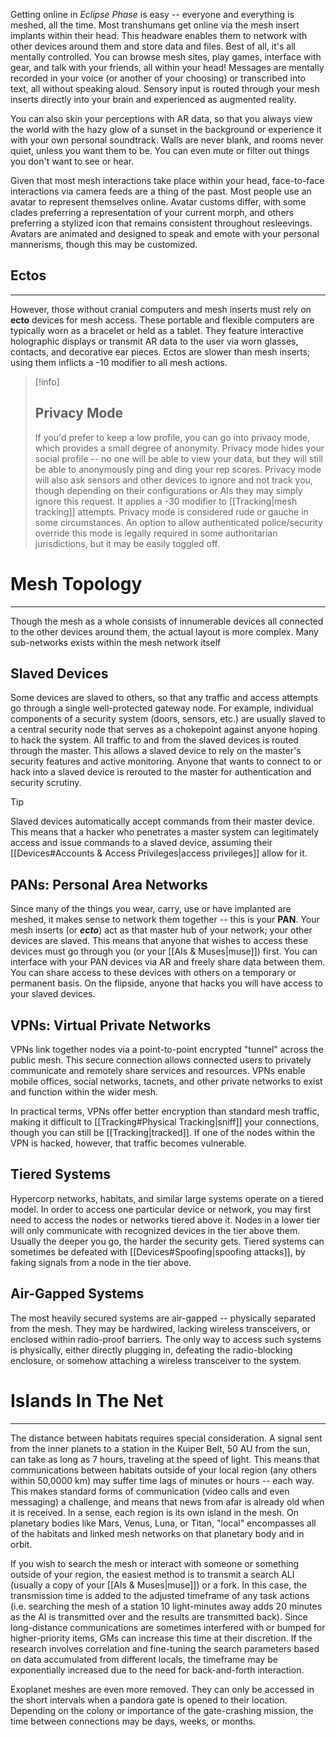 Getting online in *Eclipse Phase* is easy -- everyone and everything is meshed, all the time.  Most transhumans get online via the mesh insert implants within their head.  This headware enables them to network with other devices around them and store data and files.  Best of all, it's all mentally controlled.  You can browse mesh sites, play games, interface with gear, and talk with your friends, all within your head!  Messages are mentally recorded in your voice (or another of your choosing) or transcribed into text, all without speaking aloud.  Sensory input is routed through your mesh inserts directly into your brain and experienced as augmented reality.

You can also skin your perceptions with AR data, so that you always view the world with the hazy glow of a sunset in the background or experience it with your own personal soundtrack.  Walls are never blank, and rooms never quiet, unless you want them to be.  You can even mute or filter out things you don't want to see or hear.

Given that most mesh interactions take place within your head, face-to-face interactions via camera feeds are a thing of the past.  Most people use an avatar to represent themselves online.  Avatar customs differ, with some clades preferring a representation of your current morph, and others preferring a stylized icon that remains consistent throughout resleevings.  Avatars are animated and designed to speak and emote with your personal mannerisms, though this may be customized.

## Ectos
---
However, those without cranial computers and mesh inserts must rely on **ecto** devices for mesh access.  These portable and flexible computers are typically worn as a bracelet or held as a tablet.  They feature interactive holographic displays or transmit AR data to the user via worn glasses, contacts, and decorative ear pieces.  Ectos are slower than mesh inserts; using them inflicts a -10 modifier to all mesh actions.

> [!info]
>## Privacy Mode
>If you'd prefer to keep a low profile, you can go into privacy mode, which provides a small degree of anonymity.  Privacy mode hides your social profile -- no one will be able to view your data, but they will still be able to anonymously ping and ding your rep scores.  Privacy mode will also ask sensors and other devices to ignore and not track you, though depending on their configurations or AIs they may simply ignore this request.  It applies a -30 modifier to [[Tracking|mesh tracking]] attempts.  Privacy mode is considered rude or gauche in some circumstances.  An option to allow authenticated police/security override this mode is legally required in some authoritarian jurisdictions, but it may be easily toggled off.

# Mesh Topology
---
Though the mesh as a whole consists of innumerable devices all connected to the other devices around them, the actual layout is more complex.  Many sub-networks exists within the mesh network itself


## Slaved Devices
Some devices are slaved to others, so that any traffic and access attempts go through a single well-protected gateway node.  For example, individual components of a security system (doors, sensors, etc.) are usually slaved to a central security node that serves as a chokepoint against anyone hoping to hack the system.  All traffic to and from the slaved devices is routed through the master.  This allows a slaved device to rely on the master's security features and active monitoring.  Anyone that wants to connect to or hack into a slaved device is rerouted to the master for authentication and security scrutiny.

> [!tip]
>Slaved devices automatically accept commands from their master device.  This means that a hacker who penetrates a master system can legitimately access and issue commands to a slaved device, assuming their [[Devices#Accounts & Access Privileges|access privileges]] allow for it.


## PANs: Personal Area Networks
Since many of the things you wear, carry, use or have implanted are meshed, it makes sense to network them together -- this is your **PAN**. Your mesh inserts (or ***ecto***) act as that master hub of your network; your other devices are slaved.  This means that anyone that wishes to access these devices must go through you (or your [[AIs & Muses|muse]]) first.  You can interface with your PAN devices via AR and freely share data between them.  You can share access to these devices with others on a temporary or permanent basis.  On the flipside, anyone that hacks you will have access to your slaved devices.

## VPNs: Virtual Private Networks
VPNs link together nodes via a point-to-point encrypted "tunnel" across the public mesh.  This secure connection allows connected users to privately communicate and remotely share services and resources.  VPNs enable mobile offices, social networks, tacnets, and other private networks to exist and function within the wider mesh.  

In practical terms, VPNs offer better encryption than standard mesh traffic, making it difficult to [[Tracking#Physical Tracking|sniff]] your connections, though you can still be [[Tracking|tracked]].  If one of the nodes within the VPN is hacked, however, that traffic becomes vulnerable.

## Tiered Systems
Hypercorp networks, habitats, and similar large systems operate on a tiered model.  In order to access one particular device or network, you may first need to access the nodes or networks tiered above it.  Nodes in a lower tier will only communicate with recognized devices in the tier above them.  Usually the deeper you go, the harder the security gets.  Tiered systems can sometimes be defeated with [[Devices#Spoofing|spoofing attacks]], by faking signals from a node in the tier above.
## Air-Gapped Systems
The most heavily secured systems are air-gapped -- physically separated from the mesh.  They may be hardwired, lacking wireless transceivers, or enclosed within radio-proof barriers.  The only way to access such systems is physically, either directly plugging in, defeating the radio-blocking enclosure, or somehow attaching a wireless transceiver to the system.

# Islands In The Net
---
The distance between habitats requires special consideration.  A signal sent from the inner planets to a station in the Kuiper Belt, 50 AU from the sun, can take as long as 7 hours, traveling at the speed of light.  This means that communications between habitats outside of your local region (any others within 50,0000 km) may suffer time lags of minutes or hours -- each way.  This makes standard forms of communication (video calls and even messaging) a challenge, and means that news from afar is already old when it is received.  In a sense, each region is its own island in the mesh.  On planetary bodies like Mars, Venus, Luna, or Titan, "local" encompasses all of the habitats and linked mesh networks on that planetary body and in orbit.

If you wish to search the mesh or interact with someone or something outside of your region, the easiest method is to transmit a search ALI (usually a copy of your [[AIs & Muses|muse]]) or a fork.  In this case, the transmission time is added to the adjusted timeframe of any task actions (i.e. searching the mesh of a station 10 light-minutes away adds 20 minutes as the AI is transmitted over and the results are transmitted back).  Since long-distance communications are sometimes interfered with or bumped for higher-priority items, GMs can increase this time at their discretion.  If the research involves correlation and fine-tuning the search parameters based on data accumulated from different locals, the timeframe may be exponentially increased due to the need for back-and-forth interaction.

Exoplanet meshes are even more removed.  They can only be accessed in the short intervals when a pandora gate is opened to their location.  Depending on the colony or importance of the gate-crashing mission, the time between connections may be days, weeks, or months.
